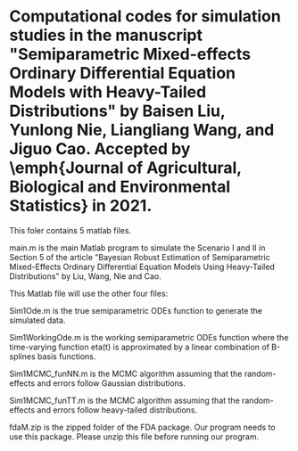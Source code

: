 # Computational codes for simulation studies in the manuscript "Semiparametric Mixed-effects Ordinary Differential Equation Models with Heavy-Tailed Distributions" by Baisen Liu, Yunlong Nie, Liangliang Wang, and Jiguo Cao. Accepted by \emph{Journal of Agricultural, Biological and Environmental Statistics} in 2021. 

This foler contains 5 matlab files.

main.m is the main Matlab program to simulate the Scenario I and II in Section 5 of the article "Bayesian Robust Estimation of Semiparametric Mixed-Effects Ordinary Differential Equation Models Using Heavy-Tailed Distributions" by Liu, Wang, Nie and Cao.

This Matlab file will use the other four files:

Sim1Ode.m is the true semiparametric ODEs function to generate the simulated data.

Sim1WorkingOde.m is the working semiparametric ODEs function where the time-varying function eta(t) is approximated by a linear combination of B-splines basis functions.

Sim1MCMC_funNN.m is the MCMC algorithm assuming that the random-effects and errors follow Gaussian distributions.

Sim1MCMC_funTT.m is the MCMC algorithm assuming that the random-effects and errors follow heavy-tailed distributions.

fdaM.zip is the zipped folder of the FDA package. Our program needs to use this package. Please unzip this file before running our program.
